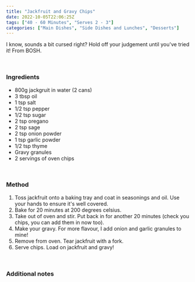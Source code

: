 ```yaml
---
title: "Jackfruit and Gravy Chips"
date: 2022-10-05T22:06:25Z
tags: ["40 - 60 Minutes", "Serves 2 - 3"]
categories: ["Main Dishes", "Side Dishes and Lunches", "Desserts"]
---
```

I know, sounds a bit cursed right? Hold off your judgement until you've tried it! From BOSH.
&nbsp;

&nbsp;
### Ingredients
* 800g jackgruit in water (2 cans)
* 3 tbsp oil
* 1 tsp salt
* 1/2 tsp pepper
* 1/2 tsp sugar
* 2 tsp oregano
* 2 tsp sage
* 2 tsp onion powder
* 1 tsp garlic powder
* 1/2 tsp thyme
* Gravy granules
* 2 servings of oven chips
&nbsp;

&nbsp;
### Method
1. Toss jackfruit onto a baking tray and coat in seasonings and oil. Use your hands to ensure it's well covered.
2. Bake for 20 minutes at 200 degrees celsius.
3. Take out of oven and stir. Put back in for another 20 minutes (check you chips, you can add them in now too).
4. Make your gravy. For more flavour, I add onion and garlic granules to mine!
5. Remove from oven. Tear jackfruit with a fork.
6. Serve chips. Load on jackfruit and gravy!
&nbsp;

&nbsp;
### Additional notes



